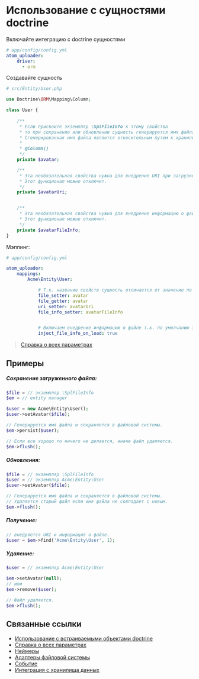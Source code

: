 Использование с сущностями doctrine
===

Включайте интеграцию с doctrine сущностями
```yaml
# app/config/config.yml
atom_uploader:
    driver:
      - orm
```

Создавайте сущность
```php
# src/Entity/User.php

use Doctrine\ORM\Mapping\Column;

class User {
    
    /**
     * Если присвоите экземпляр \SplFileInfo к этому свойства
     * то при сохранение или обновлении сущность генерируется имя файла и сохраняется в файловой системы.
     * Сгенерированная имя файла является относительным путем к хранилище файлов.
     *
     * @Column()
     */
    private $avatar;

    /**
     * Эта необязательная свойства нужна для внедрение URI при загрузке сущность.
     * Этот функционал можно отключит.
     */
    private $avatarUri;


    /**
     * Эта необязательная свойства нужна для внедрение информацию о файле(\SplFileInfo) при загрузке сущность.
     * Этот функционал можно отключит.
     */
    private $avatarFileInfo;
}
```

Мэппинг:

```yaml
# app/config/config.yml

atom_uploader:
    mappings:
        Acme\Entity\User:

            # Т.к. название свойств сущность отличается от значение по умолчанию, определяем их тут.
            file_setter: avatar
            file_getter: avatar
            uri_setter: avatarUri
            file_info_setter: avatarFileInfo


            # Включаем внедрение информацию о файле т.к. по умолчанию этот функционал отключен
            inject_file_info_on_load: true
```

> [Справка о всех параметрах][reference]

Примеры
---

##### Сохранение загруженного файла:
```php
$file = // экземпляр \SplFileInfo
$em = // entity manager

$user = new Acme\Entity\User();
$user->setAvatar($file);

// Генерируется имя файла и сохраняется в файловой системы.
$em->persist($user);

// Если все хорошо то ничего не делается, иначе файл удаляется.
$em->flush();
```

##### Обновления:
```php
$file = // экземпляр \SplFileInfo
$user = // экземпляр Acme\Entity\User
$user->setAvatar($file);

// Генерируется имя файла и сохраняется в файловой системы.
// Удаляется старый файл если имя файла не совпадает с новым.
$em->flush();
```
##### Получение:
```php
// внедряется URI и информация о файле.
$user = $em->find('Acme\Entity\User', 1);
```

##### Удаление:
```php
$user = // экземпляр Acme\Entity\User

$em->setAvatar(null);
// или
$em->remove($user);

// Файл удаляется.
$em->flush();
```

Связанные ссылки
---

- [Использование с встраиваемыми объектами doctrine][usage-with-doctrine-embeddables]
- [Справка о всех параметрах][reference]
- [Неймеры][namers]
- [Адаптеры файловой системы][fs-adapters]
- [Событие][events]
- [Интеграция с хранилища данных][datastore-integration]

[usage-with-doctrine-embeddables]: usage-with-doctrine-embeddables.md
[reference]: reference.md
[namers]: namers.md
[events]: events.md
[fs-adapters]: fs-adapters.md
[datastore-integration]: datastore-integration.md
